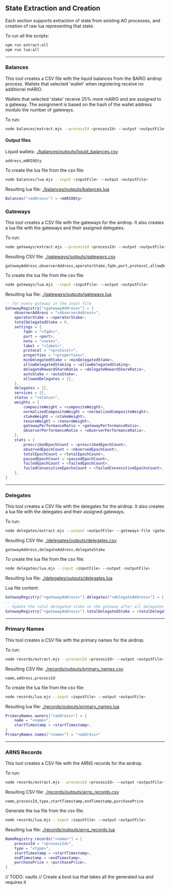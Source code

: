 ## State Extraction and Creation

Each section supports extraction of state from existing AO processes, and creation of raw lua representing that state.

To run all the scripts:

```bash
npm run extract:all
npm run lua:all
```

---

### Balances

This tool creates a CSV file with the liquid balances from the $ARIO airdrop process. Wallets that selected 'wallet' when registering receive no additional mARIO.

Wallets that selected 'stake' receive 25% more mARIO and are assigned to a gateway. The assignment is based on the hash of the wallet address modulo the number of gateways.

To run:

```bash
node balances/extract.mjs --processId <processId> --output <outputFile>
```

#### Output files

Liquid wallets: [./balances/outputs/liquid_balances.csv](./balances/outputs/liquid_balances.csv)

```csv
address,mARIOQty
```

To create the lua file from the csv file:

```bash
node balances/lua.mjs --input <inputFile> --output <outputFile>
```

Resulting lua file: [./balances/outputs/balances.lua](./balances/outputs/balances.lua)

```lua
Balances["<address>"] = <mARIOQty>
```

### Gateways

This tool creates a CSV file with the gateways for the airdrop. It also creates a lua file with the gateways and their assigned delegates.

To run:

```bash
node gateways/extract.mjs --processId <processId> --output <outputFile>
```

Resulting CSV file: [./gateways/outputs/gateways.csv](./gateways/outputs/gateways.csv)

```csv
gatewayAddress,observerAddress,operatorStake,fqdn,port,protocol,allowDelegatedStaking,delegateRewardShareRatio,allowedDelegates,minDelegatedStake,autoStake,label,note,properties,status,failedConsecutiveEpochsCount
```

To create the lua file from the csv file:

```bash
node gateways/lua.mjs --input <inputFile> --output <outputFile>
```

Resulting lua file: [./gateways/outputs/gateways.lua](./gateways/outputs/gateways.lua)

```lua
-- for every gateway in the input file
GatewayRegistry["<gatewayAddress>"] = {
    observerAddress = "<observerAddress>",
    operatorStake = <operatorStake>,
    totalDelegatedStake = 0,
    settings = {
        fqdn = "<fqdn>",
        port = <port>,
        note = "<note>",
        label = "<label>",
        protocol = "<protocol>",
        properties = "<properties>",
        minDelegatedStake = <minDelegatedStake>,
        allowDelegatedStaking = <allowDelegatedStaking>,
        delegateRewardShareRatio = <delegateRewardShareRatio>,
        autoStake = <autoStake>,
        allowedDelegates = {},
    },
    delegates = {},
    services = {},
    status = "<status>",
    weights = {
        compositeWeight = <compositeWeight>,
        normalizedCompositeWeight = <normalizedCompositeWeight>,
        stakeWeight = <stakeWeight>,
        tenureWeight = <tenureWeight>,
        gatewayPerformanceRatio = <gatewayPerformanceRatio>,
        observerPerformanceRatio = <observerPerformanceRatio>,
    },
    stats = {
        prescribedEpochCount = <prescribedEpochCount>,
        observedEpochCount = <observedEpochCount>,
        totalEpochCount = <totalEpochCount>,
        passedEpochCount = <passedEpochCount>,
        failedEpochCount = <failedEpochCount>,
        failedConsecutiveEpochsCount = <failedConsecutiveEpochsCount>,
    },
}
```

---

### Delegates

This tool creates a CSV file with the delegates for the airdrop. It also creates a lua file with the delegates and their assigned gateways.

To run:

```bash
node delegates/extract.mjs --output <outputFile> --gateways-file <gatewaysFile>
```

Resulting CSV file: [./delegates/outputs/delegates.csv](./delegates/outputs/delegates.csv)

```csv
gatewayAddress,delegateAddress,delegateStake
```

To create the lua file from the csv file:

```bash
node delegates/lua.mjs --input <inputFile> --output <outputFile>
```

Resulting lua file: [./delegates/outputs/delegates.lua](./delegates/outputs/delegates.lua)

Lua file content:

```lua
GatewayRegistry["<gatewayAddress>"].delegates["<delegateAddress>"] = { delegatedStake = <delegatedStake>, startTimestamp = <startTimestamp>, vaults = {} },
-- ...
-- Update the total delegated stake on the gateway after all delegates have been added
GatewayRegistry["<gatewayAddress>"].totalDelegatedStake = <totalDelegatedStake>,
```

---

### Primary Names

This tool creates a CSV file with the primary names for the airdrop.

To run:

```bash
node records/extract.mjs --processId <processId> --output <outputFile>
```

Resulting CSV file: [./records/outputs/primary_names.csv](./records/outputs/primary_names.csv)

```csv
name,address,processId
```

To create the lua file from the csv file:

```bash
node records/lua.mjs --input <inputFile> --output <outputFile>
```

Resulting lua file: [./records/outputs/primary_names.lua](./records/outputs/primary_names.lua)

```lua
PrimaryNames.owners["<address>"] = {
    name = "<name>",
    startTimestamp = <startTimestamp>,
}
PrimaryNames.names["<name>"] = "<address>"
```

---

### ARNS Records

This tool creates a CSV file with the ARNS records for the airdrop.

To run:

```bash
node records/extract.mjs --processId <processId> --output <outputFile>
```

Resulting CSV file: [./records/outputs/arns_records.csv](./records/outputs/arns_records.csv)

```csv
name,processId,type,startTimestamp,endTimestamp,purchasePrice
```

Generate the lua file from the csv file:

```bash
node records/lua.mjs --input <inputFile> --output <outputFile>
```

Resulting lua file: [./records/outputs/arns_records.lua](./records/outputs/arns_records.lua)

```lua
NameRegistry.records["<name>"] = {
    processId = "<processId>",
    type = "<type>",
    startTimestamp = <startTimestamp>,
    endTimestamp = <endTimestamp>,
    purchasePrice = <purchasePrice>,
}
```

// TODO: vaults
// Create a boot.lua that takes all the generated lua and requires it
